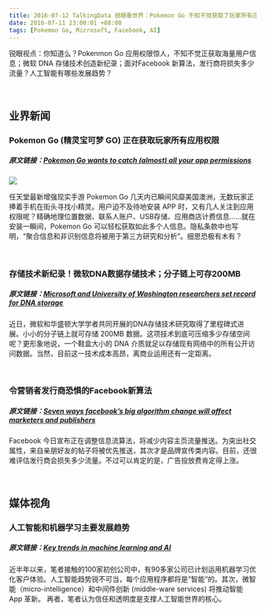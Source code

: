 ```yaml
---
title: 2016-07-12 TalkingData 锐眼看世界：Pokemon Go 不知不觉获取了玩家所有应用权限
date: 2016-07-11 23:00:01 +08:00
tags: [Pokemon Go, Microsoft, Facebook, AI]
---
```


锐眼视点：你知道么？Pokenmon Go 应用权限惊人，不知不觉正获取海量用户信息；微软 DNA 存储技术创造新纪录；面对Facebook 新算法，发行商将损失多少流量？人工智能有哪些发展趋势？

<br>

## 业界新闻

### Pokemon Go (精灵宝可梦 GO) 正在获取玩家所有应用权限

##### 原文链接：[Pokemon Go wants to catch (almost) all your app permissions](https://techcrunch.com/2016/07/11/pokemon-go-wants-to-catch-almost-all-your-permissions/)

![](http://i2.piimg.com/567952/1c93fb7ee59dadfe.jpg)

任天堂最新增强现实手游 Pokemon Go 几天内已瞬间风靡美国澳洲，无数玩家正捧着手机在街头寻找小精灵。用户迫不及待地安装 APP 时，又有几人关注到应用权限呢？精确地理位置数据、联系人账户、USB存储、应用商店计费信息……就在安装一瞬间，Pokemon Go 可以轻松获取如此多个人信息。隐私条款中也写明，“聚合信息和非识别信息将被用于第三方研究和分析”。细思恐极有木有？

<br>

### 存储技术新纪录！微软DNA数据存储技术；分子链上可存200MB

##### 原文链接：[Microsoft and University of Washington researchers set record for DNA storage](https://blogs.microsoft.com/next/2016/07/07/microsoft-university-washington-researchers-set-record-dna-storage/#sm.000016vb1xvlzdf2ovq8njqirp6al)

近日，微软和华盛顿大学学者共同开展的DNA存储技术研究取得了里程碑式进展。小小的分子链上就可存储 200MB 数据。这项技术到底可压缩多少存储空间呢？更形象地说，一个鞋盒大小的 DNA 介质就足以存储现有网络中的所有公开访问数据。当然，目前这一技术成本高昂，离商业运用还有一定距离。

<br>

### 令营销者发行商恐惧的Facebook新算法

##### 原文链接：[Seven ways facebook’s big algorithm change will affect marketers and publishers](http://www.fastcompany.com/3061481/seven-ways-facebooks-big-algorithm-change-will-affect-marketers-and-publishers)

Facebook 今日宣布正在调整信息流算法，将减少内容主页流量推送。为突出社交属性，来自亲朋好友的帖子将被优先推送，其次才是品牌宣传类内容。目前，还很难评估发行商会损失多少流量。不过可以肯定的是，广告投放费肯定得上涨。

<br>

## 媒体视角

### 人工智能和机器学习主要发展趋势

##### 原文链接：[Key trends in machine learning and AI](https://techcrunch.com/2016/07/06/key-trends-in-machine-learning-and-ai/)

近半年以来，笔者接触的100家初创公司中，有90多家公司已计划运用机器学习优化客户体验。人工智能趋势锐不可当，每个应用程序都将是“智能”的。其次，微智能（micro-intelligence）和中间件创新 (middle-ware services) 将推动智能 App 革新。 再者，笔者认为信任和透明度是支撑人工智能世界的核心。

<br>


